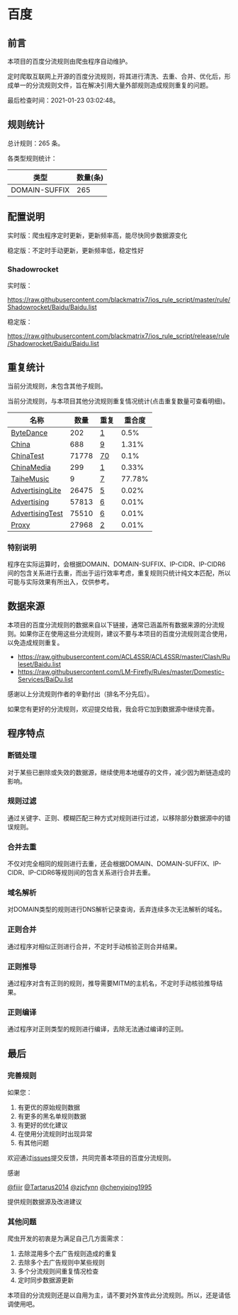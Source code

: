 # 百度

## 前言

本项目的百度分流规则由爬虫程序自动维护。

定时爬取互联网上开源的百度分流规则，将其进行清洗、去重、合并、优化后，形成单一的分流规则文件，旨在解决引用大量外部规则造成规则重复的问题。



最后检查时间：2021-01-23 03:02:48。

## 规则统计

总计规则：265 条。

各类型规则统计：

| 类型 | 数量(条) |
| ---- | ---- |
| DOMAIN-SUFFIX | 265 |
## 配置说明

实时版：爬虫程序定时更新，更新频率高，能尽快同步数据源变化

稳定版：不定时手动更新，更新频率低，稳定性好

### Shadowrocket 
实时版：

https://raw.githubusercontent.com/blackmatrix7/ios_rule_script/master/rule/Shadowrocket/Baidu/Baidu.list

稳定版：

https://raw.githubusercontent.com/blackmatrix7/ios_rule_script/release/rule/Shadowrocket/Baidu/Baidu.list

## 重复统计


当前分流规则，未包含其他子规则。


当前分流规则，与本项目其他分流规则重复情况统计(点击重复数量可查看明细)。



| 名称 | 数量 | 重复 | 重合度 |
| ---- | ---- | ---- | ------ |
|  [ByteDance](https://github.com/blackmatrix7/ios_rule_script/tree/master/rule/Shadowrocket/ByteDance)    | 202   | [1](https://raw.githubusercontent.com/blackmatrix7/ios_rule_script/master/rule/Shadowrocket/Baidu/Baidu_Repeat.list)   |   0.5% |
|  [China](https://github.com/blackmatrix7/ios_rule_script/tree/master/rule/Shadowrocket/China)    | 688   | [9](https://raw.githubusercontent.com/blackmatrix7/ios_rule_script/master/rule/Shadowrocket/Baidu/Baidu_Repeat.list)   |   1.31% |
|  [ChinaTest](https://github.com/blackmatrix7/ios_rule_script/tree/master/rule/Shadowrocket/ChinaTest)    | 71778   | [70](https://raw.githubusercontent.com/blackmatrix7/ios_rule_script/master/rule/Shadowrocket/Baidu/Baidu_Repeat.list)   |   0.1% |
|  [ChinaMedia](https://github.com/blackmatrix7/ios_rule_script/tree/master/rule/Shadowrocket/ChinaMedia)    | 299   | [1](https://raw.githubusercontent.com/blackmatrix7/ios_rule_script/master/rule/Shadowrocket/Baidu/Baidu_Repeat.list)   |   0.33% |
|  [TaiheMusic](https://github.com/blackmatrix7/ios_rule_script/tree/master/rule/Shadowrocket/TaiheMusic)    | 9   | [7](https://raw.githubusercontent.com/blackmatrix7/ios_rule_script/master/rule/Shadowrocket/Baidu/Baidu_Repeat.list)   |   77.78% |
|  [AdvertisingLite](https://github.com/blackmatrix7/ios_rule_script/tree/master/rule/Shadowrocket/AdvertisingLite)    | 26475   | [5](https://raw.githubusercontent.com/blackmatrix7/ios_rule_script/master/rule/Shadowrocket/Baidu/Baidu_Repeat.list)   |   0.02% |
|  [Advertising](https://github.com/blackmatrix7/ios_rule_script/tree/master/rule/Shadowrocket/Advertising)    | 57813   | [6](https://raw.githubusercontent.com/blackmatrix7/ios_rule_script/master/rule/Shadowrocket/Baidu/Baidu_Repeat.list)   |   0.01% |
|  [AdvertisingTest](https://github.com/blackmatrix7/ios_rule_script/tree/master/rule/Shadowrocket/AdvertisingTest)    | 75510   | [6](https://raw.githubusercontent.com/blackmatrix7/ios_rule_script/master/rule/Shadowrocket/Baidu/Baidu_Repeat.list)   |   0.01% |
|  [Proxy](https://github.com/blackmatrix7/ios_rule_script/tree/master/rule/Shadowrocket/Proxy)    | 27968   | [2](https://raw.githubusercontent.com/blackmatrix7/ios_rule_script/master/rule/Shadowrocket/Baidu/Baidu_Repeat.list)   |   0.01% |
### 特别说明
程序在实际运算时，会根据DOMAIN、DOMAIN-SUFFIX、IP-CIDR、IP-CIDR6间的包含关系进行去重，而出于运行效率考虑，重复规则只统计纯文本匹配，所以可能与实际效果有所出入，仅供参考。

## 数据来源

本项目的百度分流规则的数据来自以下链接，通常已涵盖所有数据来源的分流规则。如果你正在使用这些分流规则，建议不要与本项目的百度分流规则混合使用，以免造成规则重复。

- https://raw.githubusercontent.com/ACL4SSR/ACL4SSR/master/Clash/Ruleset/Baidu.list
- https://raw.githubusercontent.com/LM-Firefly/Rules/master/Domestic-Services/BaiDu.list


感谢以上分流规则作者的辛勤付出（排名不分先后）。

如果您有更好的分流规则，欢迎提交给我，我会将它加到数据源中继续完善。

## 程序特点

### 断链处理

对于某些已删除或失效的数据源，继续使用本地缓存的文件，减少因为断链造成的影响。

### 规则过滤

通过关键字、正则、模糊匹配三种方式对规则进行过滤，以移除部分数据源中的错误规则。

### 合并去重

不仅对完全相同的规则进行去重，还会根据DOMAIN、DOMAIN-SUFFIX、IP-CIDR、IP-CIDR6等规则间的包含关系进行合并去重。

### 域名解析

对DOMAIN类型的规则进行DNS解析记录查询，丢弃连续多次无法解析的域名。

### 正则合并

通过程序对相似正则进行合并，不定时手动核验正则合并结果。

### 正则推导

通过程序对含有正则的规则，推导需要MITM的主机名，不定时手动核验推导结果。

### 正则编译

通过程序对正则类型的规则进行编译，去除无法通过编译的正则。

## 最后

### 完善规则

如果您：

1. 有更优的原始规则数据
2. 有更多的黑名单规则数据
3. 有更好的优化建议
4. 在使用分流规则时出现异常
5. 有其他问题

欢迎通过[issues](https://github.com/blackmatrix7/ios_rule_script/issues/new)提交反馈，共同完善本项目的百度分流规则。

感谢

[@fiiir](https://github.com/fiiir) [@Tartarus2014](https://github.com/Tartarus2014) [@zjcfynn](https://github.com/zjcfynn) [@chenyiping1995](https://github.com/chenyiping1995) 

提供规则数据源及改进建议

### 其他问题

爬虫开发的初衷是为满足自己几方面需求：

1. 去除混用多个去广告规则造成的重复
2. 去除多个去广告规则中某些规则
3. 多个分流规则间重复情况检查
4. 定时同步数据源更新

本项目的分流规则还是以自用为主，请不要对外宣传此分流规则。所以，还是请低调使用吧。